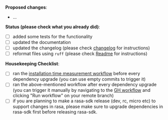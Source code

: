 **Proposed changes**:
- ...

**Status (please check what you already did)**:
- [ ] added some tests for the functionality
- [ ] updated the documentation
- [ ] updated the changelog (please check [changelog](https://github.com/RasaHQ/rasa-private/tree/main/changelog) for instructions)
- [ ] reformat files using `ruff` (please check [Readme](https://github.com/RasaHQ/rasa-private#code-style) for instructions)

**Housekeeping Checklist**:
- [ ] ran the [installation time measurement workflow](https://github.com/RasaHQ/rasa-private/blob/main/.github/workflows/run-performance-checks-on-main.yml) before every dependency upgrade (you can use empty commits to trigger it)
- [ ] ran the above-mentioned workflow after every dependency upgrade (you can trigger it manually by navigating to the [GH workflow](https://github.com/RasaHQ/rasa-private/actions/workflows/run-performance-checks-on-main.yml) and clicking "Run workflow" on your remote branch)
- [ ] if you are planning to make a rasa-sdk release (dev, rc, micro etc) to support changes in rasa, please make sure to upgrade dependencies in rasa-sdk first before releasing rasa-sdk.
